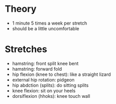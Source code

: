 # Theory

- 1 minute 5 times a week per stretch
- should be a little uncomfortable

# Stretches

- hamstring: front split knee bent
- hamstring: forward fold
- hip flexion (knee to chest): like a straight lizard
- external hip rotation: pidgeon
- hip abdction (splits): do sitting splits
- knee flexion: sit on your heels
- dorsiflexion (hhoks): knee touch wall